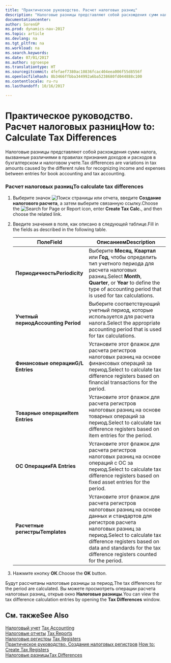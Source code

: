 ```yaml
---
title: "Практическое руководство. Расчет налоговых разниц"
description: "Налоговые разницы представляют собой расхождения сумм налога, вызванные различиями в правилах признания доходов и расходов в бухгалтерском и налоговом учете."
documentationcenter: 
author: SorenGP
ms.prod: dynamics-nav-2017
ms.topic: article
ms.devlang: na
ms.tgt_pltfrm: na
ms.workload: na
ms.search.keywords: 
ms.date: 07/01/2017
ms.author: sgroespe
ms.translationtype: HT
ms.sourcegitcommit: 4fefaef7380ac10836fcac404eea006f55d8556f
ms.openlocfilehash: 8b3466ffbba344992a6ba5238680fd044888c100
ms.contentlocale: ru-ru
ms.lasthandoff: 10/16/2017

---
```

# <a name="how-to-calculate-tax-differences"></a><span data-ttu-id="cb6e6-103">Практическое руководство. Расчет налоговых разниц</span><span class="sxs-lookup"><span data-stu-id="cb6e6-103">How to: Calculate Tax Differences</span></span>
<span data-ttu-id="cb6e6-104">Налоговые разницы представляют собой расхождения сумм налога, вызванные различиями в правилах признания доходов и расходов в бухгалтерском и налоговом учете.</span><span class="sxs-lookup"><span data-stu-id="cb6e6-104">Tax differences are variations in tax amounts caused by the different rules for recognizing income and expenses between entries for book accounting and tax accounting.</span></span>  
  
### <a name="to-calculate-tax-differences"></a><span data-ttu-id="cb6e6-105">Расчет налоговых разниц</span><span class="sxs-lookup"><span data-stu-id="cb6e6-105">To calculate tax differences</span></span>  
  
1.  <span data-ttu-id="cb6e6-106">Выберите значок ![Поиск страницы или отчета](media/ui-search/search_small.png "Значок поиска страницы или отчета"), введите **Создание налогового расчета**, а затем выберите связанную ссылку.</span><span class="sxs-lookup"><span data-stu-id="cb6e6-106">Choose the ![Search for Page or Report](media/ui-search/search_small.png "Search for Page or Report icon") icon, enter **Create Tax Calc.**, and then choose the related link.</span></span>  
  
2.  <span data-ttu-id="cb6e6-107">Введите значения в поля, как описано в следующей таблице.</span><span class="sxs-lookup"><span data-stu-id="cb6e6-107">Fill in the fields as described in the following table.</span></span>  
  
    |<span data-ttu-id="cb6e6-108">Поле</span><span class="sxs-lookup"><span data-stu-id="cb6e6-108">Field</span></span>|<span data-ttu-id="cb6e6-109">Описанием</span><span class="sxs-lookup"><span data-stu-id="cb6e6-109">Description</span></span>|  
    |---------------------------------|---------------------------------------|  
    |<span data-ttu-id="cb6e6-110">**Периодичность**</span><span class="sxs-lookup"><span data-stu-id="cb6e6-110">**Periodicity**</span></span>|<span data-ttu-id="cb6e6-111">Выберите **Месяц**, **Квартал** или **Год**, чтобы определить тип учетного периода для расчета налоговых разниц.</span><span class="sxs-lookup"><span data-stu-id="cb6e6-111">Select **Month**, **Quarter**, or **Year** to define the type of accounting period that is used for tax calculations.</span></span>|  
    |<span data-ttu-id="cb6e6-112">**Учетный период**</span><span class="sxs-lookup"><span data-stu-id="cb6e6-112">**Accounting Period**</span></span>|<span data-ttu-id="cb6e6-113">Выберите соответствующий учетный период, которые используется для расчета налога.</span><span class="sxs-lookup"><span data-stu-id="cb6e6-113">Select the appropriate accounting period that is used for tax calculations.</span></span>|  
    |<span data-ttu-id="cb6e6-114">**Финансовые операции**</span><span class="sxs-lookup"><span data-stu-id="cb6e6-114">**G/L Entries**</span></span>|<span data-ttu-id="cb6e6-115">Установите этот флажок для расчета регистров налоговых разниц на основе финансовых операций за период.</span><span class="sxs-lookup"><span data-stu-id="cb6e6-115">Select to calculate tax difference registers based on financial transactions for the period.</span></span>|  
    |<span data-ttu-id="cb6e6-116">**Товарные операции**</span><span class="sxs-lookup"><span data-stu-id="cb6e6-116">**Item Entries**</span></span>|<span data-ttu-id="cb6e6-117">Установите этот флажок для расчета регистров налоговых разниц на основе товарных операций за период.</span><span class="sxs-lookup"><span data-stu-id="cb6e6-117">Select to calculate tax difference registers based on item entries for the period.</span></span>|  
    |<span data-ttu-id="cb6e6-118">**ОС Операции**</span><span class="sxs-lookup"><span data-stu-id="cb6e6-118">**FA Entries**</span></span>|<span data-ttu-id="cb6e6-119">Установите этот флажок для расчета регистров налоговых разниц на основе операций с ОС за период.</span><span class="sxs-lookup"><span data-stu-id="cb6e6-119">Select to calculate tax difference registers based on fixed asset entries for the period.</span></span>|  
    |<span data-ttu-id="cb6e6-120">**Расчетные регистры**</span><span class="sxs-lookup"><span data-stu-id="cb6e6-120">**Templates**</span></span>|<span data-ttu-id="cb6e6-121">Установите этот флажок для расчета регистров налоговых разниц на основе данных и стандартов для регистров расчета налоговых разниц за период.</span><span class="sxs-lookup"><span data-stu-id="cb6e6-121">Select to calculate tax difference registers based on data and standards for the tax difference registers counted for the period.</span></span>|  
  
3.  <span data-ttu-id="cb6e6-122">Нажмите кнопку **ОК**.</span><span class="sxs-lookup"><span data-stu-id="cb6e6-122">Choose the **OK** button.</span></span>  
  
 <span data-ttu-id="cb6e6-123">Будут рассчитаны налоговые разницы за период.</span><span class="sxs-lookup"><span data-stu-id="cb6e6-123">The tax differences for the period are calculated.</span></span> <span data-ttu-id="cb6e6-124">Вы можете просмотреть операции расчета налоговых разниц, открыв окно **Налоговые разницы**.</span><span class="sxs-lookup"><span data-stu-id="cb6e6-124">You can view the tax difference calculation entries by opening the **Tax Differences** window.</span></span>  
  
## <a name="see-also"></a><span data-ttu-id="cb6e6-125">См. также</span><span class="sxs-lookup"><span data-stu-id="cb6e6-125">See Also</span></span>  
 <span data-ttu-id="cb6e6-126">[Налоговый учет](tax-accounting.md) </span><span class="sxs-lookup"><span data-stu-id="cb6e6-126">[Tax Accounting](tax-accounting.md) </span></span>  
 <span data-ttu-id="cb6e6-127">[Налоговые отчеты](assetId:///e42ca8e7-1cee-4fb8-9f71-e596f29cabc3) </span><span class="sxs-lookup"><span data-stu-id="cb6e6-127">[Tax Reports](assetId:///e42ca8e7-1cee-4fb8-9f71-e596f29cabc3) </span></span>  
 <span data-ttu-id="cb6e6-128">[Налоговые регистры](tax-registers.md) </span><span class="sxs-lookup"><span data-stu-id="cb6e6-128">[Tax Registers](tax-registers.md) </span></span>  
 <span data-ttu-id="cb6e6-129">[Практическое руководство. Создание налоговых регистров](how-to-create-tax-registers.md) </span><span class="sxs-lookup"><span data-stu-id="cb6e6-129">[How to: Create Tax Registers](how-to-create-tax-registers.md) </span></span>  
 [<span data-ttu-id="cb6e6-130">Налоговые разницы</span><span class="sxs-lookup"><span data-stu-id="cb6e6-130">Tax Differences</span></span>](tax-differences.md)
